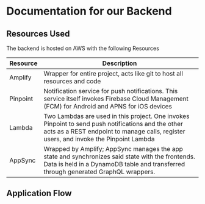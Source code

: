# Documentation for our Backend 

## Resources Used

The backend is hosted on AWS with the following Resources

| Resource | Description |
| --- | ----------- |
| Amplify | Wrapper for entire project, acts like git to host all resources and code |
| Pinpoint | Notification service for push notifications. This service itself invokes Firebase Cloud Management (FCM) for Android and APNS for iOS devices |
| Lambda | Two Lambdas are used in this project. One invokes Pinpoint to send push notifications and the other acts as a REST endpoint to manage calls, register users, and invoke the Pinpoint Lambda |
| AppSync | Wrapped by Amplify; AppSync manages the app state and synchronizes said state with the frontends. Data is held in a DynamoDB table and transferred through generated GraphQL wrappers. |

## Application Flow 


